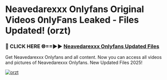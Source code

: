 # Neavedarexxx Onlyfans Original Videos 0nlyFans Leaked - Files Updated! (orzt)

<h3>🔴 CLICK HERE 🌐==►► <a href="https://tinyurl.com/2m67pmp6" rel="nofollow">Neavedarexxx Onlyfans Updated Files</a></h3>

Get Neavedarexxx Onlyfans and all content. Now you can access all videos and pictures of Neavedarexxx Onlyfans. New Updated Files 2025!

[![orzt](https://i.imgur.com/H4QAA4z.gif)](https://tinyurl.com/2m67pmp6)